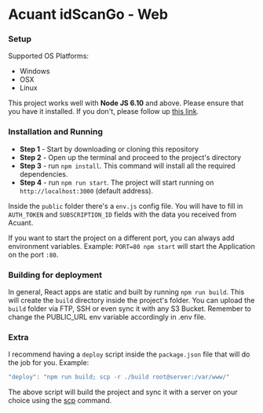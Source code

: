 # Acuant idScanGo - Web #

### Setup ###

Supported OS Platforms:
* Windows
* OSX
* Linux

This project works well with **Node JS 6.10** and above. Please ensure that you have it installed.
If you don't, please follow up [this link](https://nodejs.org/en/).

### Installation and Running ###
* **Step 1** - Start by downloading or cloning this repository
* **Step 2** - Open up the terminal and proceed to the project's directory
* **Step 3** - run ```npm install```. This command will install all the required dependencies.
* **Step 4** - run ```npm run start```. The project will start running on ```http://localhost:3000``` (default address).

Inside the ```public``` folder there's a ```env.js``` config file. You will have to fill in ```AUTH_TOKEN``` and ```SUBSCRIPTION_ID``` fields with the data you received from Acuant.

If you want to start the project on a different port, you can always add environment variables.
Example: ```PORT=80 npm start``` will start the Application on the port ```:80```.

### Building for deployment ###

In general, React apps are static and built by running ```npm run build```. This will create the ```build``` directory inside the project's folder.
You can upload the ```build``` folder via FTP, SSH or even sync it with any S3 Bucket.
Remember to change the PUBLIC_URL env variable accordingly in .env file.

### Extra ###

I recommend having a ```deploy``` script inside the ```package.json``` file that will do the job for you.
Example:

```javascript
"deploy": "npm run build; scp -r ./build root@server:/var/www/"
```

The above script will build the project and sync it with a server on your choice using the [scp](https://linux.die.net/man/1/scp) command.